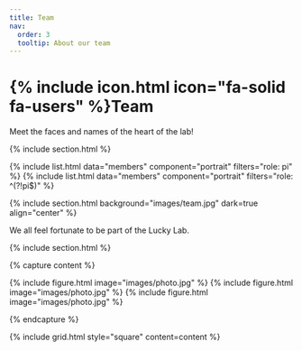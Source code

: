 ```yaml
---
title: Team
nav:
  order: 3
  tooltip: About our team
---
```


# {% include icon.html icon="fa-solid fa-users" %}Team

Meet the faces and names of the heart of the lab!

{% include section.html %}

{% include list.html data="members" component="portrait" filters="role: pi" %}
{% include list.html data="members" component="portrait" filters="role: ^(?!pi$)" %}

{% include section.html background="images/team.jpg" dark=true align="center" %}

We all feel fortunate to be part of the Lucky Lab.

{% include section.html %}

{% capture content %}

{% include figure.html image="images/photo.jpg" %}
{% include figure.html image="images/photo.jpg" %}
{% include figure.html image="images/photo.jpg" %}

{% endcapture %}

{% include grid.html style="square" content=content %}
